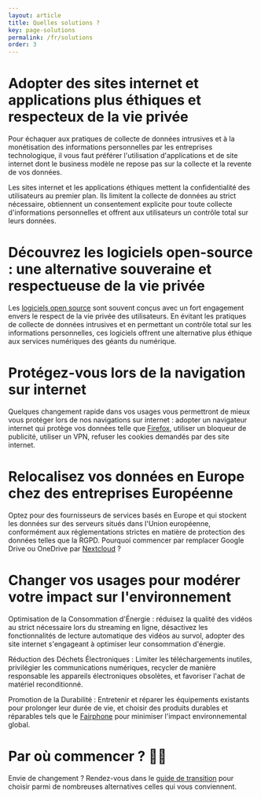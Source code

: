 ```yaml
---
layout: article
title: Quelles solutions ?
key: page-solutions
permalink: /fr/solutions
order: 3
---
```


# Adopter des sites internet et applications plus éthiques et respecteux de la vie privée

Pour échaquer aux pratiques de collecte de données intrusives et à la monétisation des informations personnelles par les entreprises technologique, il vous faut préférer l'utilisation d'applications et de site internet dont le business modèle ne repose pas sur la collecte et la revente de vos données.

Les sites internet et les applications éthiques mettent la confidentialité des utilisateurs au premier plan. Ils limitent la collecte de données au strict nécessaire, obtiennent un consentement explicite pour toute collecte d'informations personnelles et offrent aux utilisateurs un contrôle total sur leurs données.

# Découvrez les logiciels open-source : une alternative souveraine et respectueuse de la vie privée

Les [logiciels open source](/../_guide/fr/intro/opensource.md) sont souvent conçus avec un fort engagement envers le respect de la vie privée des utilisateurs. En évitant les pratiques de collecte de données intrusives et en permettant un contrôle total sur les informations personnelles, ces logiciels offrent une alternative plus éthique aux services numériques des géants du numérique.

# Protégez-vous lors de la navigation sur internet

Quelques changement rapide dans vos usages vous permettront de mieux vous protéger lors de nos navigations sur internet :
adopter un navigateur internet qui protège vos données telle que [Firefox](/../_guide/fr/navigation-securisee/naviguateur_internet_securise_firefox.md), utiliser un bloqueur de publicité, utiliser un VPN, refuser les cookies demandés par des site internet.

# Relocalisez vos données en Europe chez des entreprises Européenne

Optez pour des fournisseurs de services basés en Europe et qui stockent les données sur des serveurs situés dans l'Union européenne, conformément aux réglementations strictes en matière de protection des données telles que la RGPD. Pourquoi commencer par remplacer Google Drive ou OneDrive par [Nextcloud](/../_guide/fr/docs-photos/stocker_documents_nextcloud.md) ?

# Changer vos usages pour modérer votre impact sur l'environnement

Optimisation de la Consommation d'Énergie : réduisez la qualité des vidéos au strict nécessaire lors du streaming en ligne,  désactivez les fonctionnalités de lecture automatique des vidéos au survol, adopter des site internet s'engageant à optimiser leur consommation d'énergie.

Réduction des Déchets Électroniques : Limiter les téléchargements inutiles, privilégier les communications numériques, recycler de manière responsable les appareils électroniques obsolètes, et favoriser l'achat de matériel reconditionné.

Promotion de la Durabilité : Entretenir et réparer les équipements existants pour prolonger leur durée de vie, et choisir des produits durables et réparables tels que le [Fairphone](/../_guide/fr/equipements/fairphone.md) pour minimiser l'impact environnemental global.


# Par où commencer ? 🤷‍♂️


Envie de changement ? Rendez-vous dans le [guide de transition](/../_guide/fr/intro/introduction.md) pour choisir parmi de nombreuses alternatives celles qui vous conviennent.
